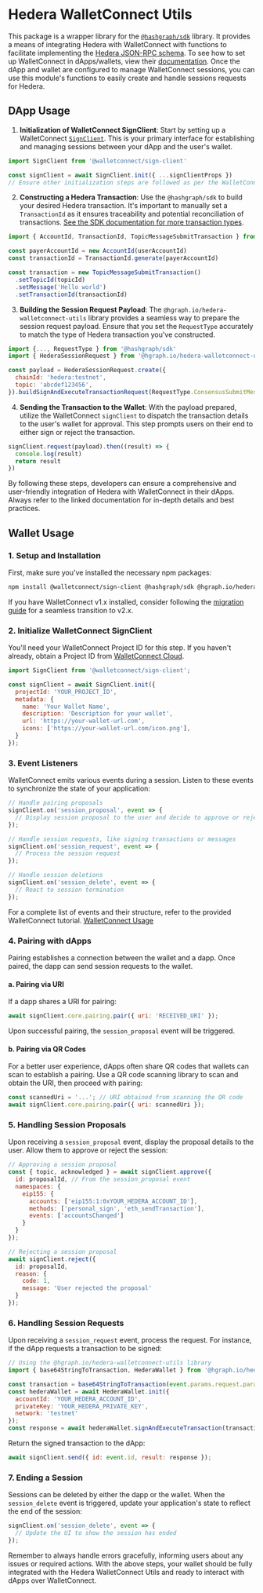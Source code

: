 # Hedera WalletConnect Utils

This package is a wrapper library for the [`@hashgraph/sdk`](https://www.npmjs.com/package/@hashgraph/sdk) library. It provides a means of integrating Hedera with WalletConnect with functions to facilitate implementing the [Hedera JSON-RPC schema](https://specs.walletconnect.com/2.0/blockchain-rpc/everscale-rpc). To see how to set up WalletConnect in dApps/wallets, view their [documentation](https://docs.walletconnect.com/2.0/). Once the dApp and wallet are configured to manage WalletConnect sessions, you can use this module's functions to easily create and handle sessions requests for Hedera.


## DApp Usage

1. **Initialization of WalletConnect SignClient**: Start by setting up a WalletConnect [`SignClient`](https://docs.walletconnect.com/2.0/api/sign/dapp-usage). This is your primary interface for establishing and managing sessions between your dApp and the user's wallet.

```js
import SignClient from '@walletconnect/sign-client'

const signClient = await SignClient.init({ ...signClientProps })
// Ensure other initialization steps are followed as per the WalletConnect documentation.
```

2. **Constructing a Hedera Transaction**: Use the `@hashgraph/sdk` to build your desired Hedera transaction. It's important to manually set a `TransactionId` as it ensures traceability and potential reconciliation of transactions. [See the SDK documentation for more transaction types](https://docs.hedera.com/hedera/sdks-and-apis/sdks/transactions).

```js
import { AccountId, TransactionId, TopicMessageSubmitTransaction } from '@hashgraph/sdk'

const payerAccountId = new AccountId(userAccountId)
const transactionId = TransactionId.generate(payerAccountId)

const transaction = new TopicMessageSubmitTransaction()
  .setTopicId(topicId)
  .setMessage('Hello world')
  .setTransactionId(transactionId)
```

3. **Building the Session Request Payload**: The `@hgraph.io/hedera-walletconnect-utils` library provides a seamless way to prepare the session request payload. Ensure that you set the `RequestType` accurately to match the type of Hedera transaction you've constructed.

```js
import {..., RequestType } from '@hashgraph/sdk'
import { HederaSessionRequest } from '@hgraph.io/hedera-walletconnect-utils'

const payload = HederaSessionRequest.create({
  chainId: 'hedera:testnet',
  topic: 'abcdef123456',
}).buildSignAndExecuteTransactionRequest(RequestType.ConsensusSubmitMessage, transaction)
```

4. **Sending the Transaction to the Wallet**: With the payload prepared, utilize the WalletConnect `signClient` to dispatch the transaction details to the user's wallet for approval. This step prompts users on their end to either sign or reject the transaction.

```js
signClient.request(payload).then((result) => {
  console.log(result)
  return result
})
```

By following these steps, developers can ensure a comprehensive and user-friendly integration of Hedera with WalletConnect in their dApps. Always refer to the linked documentation for in-depth details and best practices.

## Wallet Usage

### 1. Setup and Installation

First, make sure you've installed the necessary npm packages:

```bash
npm install @walletconnect/sign-client @hashgraph/sdk @hgraph.io/hedera-walletconnect-utils
```

If you have WalletConnect v1.x installed, consider following the [migration guide](https://docs.walletconnect.com/2.0/api/auth/wallet-usage) for a seamless transition to v2.x.

### 2. Initialize WalletConnect SignClient

You'll need your WalletConnect Project ID for this step. If you haven't already, obtain a Project ID from [WalletConnect Cloud](https://cloud.walletconnect.com/app).

```javascript
import SignClient from '@walletconnect/sign-client';

const signClient = await SignClient.init({
  projectId: 'YOUR_PROJECT_ID',
  metadata: {
    name: 'Your Wallet Name',
    description: 'Description for your wallet',
    url: 'https://your-wallet-url.com',
    icons: ['https://your-wallet-url.com/icon.png'],
  }
});
```

### 3. Event Listeners

WalletConnect emits various events during a session. Listen to these events to synchronize the state of your application:

```javascript
// Handle pairing proposals
signClient.on('session_proposal', event => {
  // Display session proposal to the user and decide to approve or reject
});

// Handle session requests, like signing transactions or messages
signClient.on('session_request', event => {
  // Process the session request
});

// Handle session deletions
signClient.on('session_delete', event => {
  // React to session termination
});
```

For a complete list of events and their structure, refer to the provided WalletConnect tutorial. [WalletConnect Usage](https://docs.walletconnect.com/2.0/api/auth/wallet-usage)

### 4. Pairing with dApps

Pairing establishes a connection between the wallet and a dapp. Once paired, the dapp can send session requests to the wallet.

#### a. Pairing via URI

If a dapp shares a URI for pairing:

```javascript
await signClient.core.pairing.pair({ uri: 'RECEIVED_URI' });
```

Upon successful pairing, the `session_proposal` event will be triggered.

#### b. Pairing via QR Codes

For a better user experience, dApps often share QR codes that wallets can scan to establish a pairing. Use a QR code scanning library to scan and obtain the URI, then proceed with pairing:

```javascript
const scannedUri = '...'; // URI obtained from scanning the QR code
await signClient.core.pairing.pair({ uri: scannedUri });
```

### 5. Handling Session Proposals

Upon receiving a `session_proposal` event, display the proposal details to the user. Allow them to approve or reject the session:

```javascript
// Approving a session proposal
const { topic, acknowledged } = await signClient.approve({
  id: proposalId, // From the session_proposal event
  namespaces: {
    eip155: {
      accounts: ['eip155:1:0xYOUR_HEDERA_ACCOUNT_ID'],
      methods: ['personal_sign', 'eth_sendTransaction'],
      events: ['accountsChanged']
    }
  }
});

// Rejecting a session proposal
await signClient.reject({
  id: proposalId,
  reason: {
    code: 1,
    message: 'User rejected the proposal'
  }
});
```

### 6. Handling Session Requests

Upon receiving a `session_request` event, process the request. For instance, if the dApp requests a transaction to be signed:

```javascript
// Using the @hgraph.io/hedera-walletconnect-utils library
import { base64StringToTransaction, HederaWallet } from '@hgraph.io/hedera-walletconnect-utils';

const transaction = base64StringToTransaction(event.params.request.params);
const hederaWallet = await HederaWallet.init({
  accountId: 'YOUR_HEDERA_ACCOUNT_ID',
  privateKey: 'YOUR_HEDERA_PRIVATE_KEY',
  network: 'testnet'
});
const response = await hederaWallet.signAndExecuteTransaction(transaction);
```

Return the signed transaction to the dApp:

```javascript
await signClient.send({ id: event.id, result: response });
```

### 7. Ending a Session

Sessions can be deleted by either the dapp or the wallet. When the `session_delete` event is triggered, update your application's state to reflect the end of the session:

```javascript
signClient.on('session_delete', event => {
  // Update the UI to show the session has ended
});
```

Remember to always handle errors gracefully, informing users about any issues or required actions. With the above steps, your wallet should be fully integrated with the Hedera WalletConnect Utils and ready to interact with dApps over WalletConnect.
